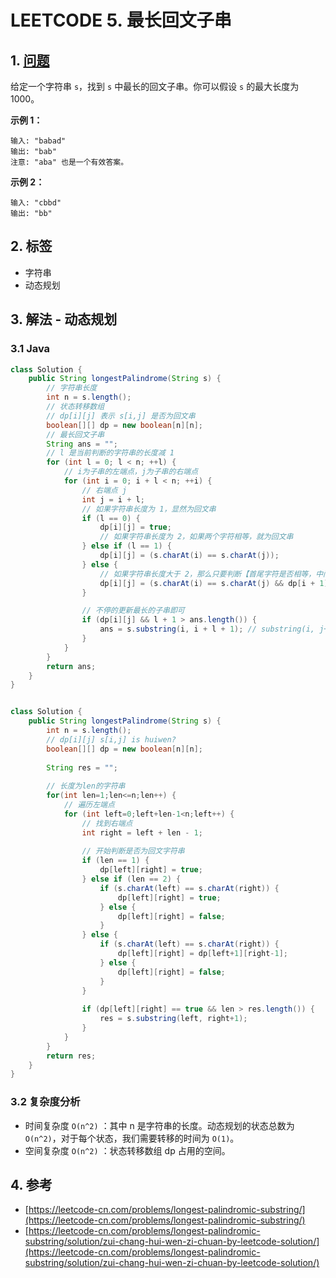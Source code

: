 # LEETCODE 5. 最长回文子串

## 1. [问题](https://leetcode-cn.com/problems/longest-palindromic-substring/)

给定一个字符串 `s`，找到 `s` 中最长的回文子串。你可以假设 `s` 的最大长度为 1000。

**示例 1：**

```text
输入: "babad"
输出: "bab"
注意: "aba" 也是一个有效答案。
```

**示例 2：**

```text
输入: "cbbd"
输出: "bb"
```

## 2. 标签

* 字符串
* 动态规划

## 3. 解法 - 动态规划

### 3.1 Java

```java
class Solution {
    public String longestPalindrome(String s) {
        // 字符串长度
        int n = s.length();
        // 状态转移数组
        // dp[i][j] 表示 s[i,j] 是否为回文串
        boolean[][] dp = new boolean[n][n];
        // 最长回文子串
        String ans = "";
        // l 是当前判断的字符串的长度减 1
        for (int l = 0; l < n; ++l) {
            // i为子串的左端点，j为子串的右端点
            for (int i = 0; i + l < n; ++i) {
                // 右端点 j
                int j = i + l;
                // 如果字符串长度为 1，显然为回文串
                if (l == 0) {
                    dp[i][j] = true;
                    // 如果字符串长度为 2，如果两个字符相等，就为回文串
                } else if (l == 1) {
                    dp[i][j] = (s.charAt(i) == s.charAt(j));
                } else {
                    // 如果字符串长度大于 2，那么只要判断【首尾字符是否相等，中间的字符串是否为回文串】即可
                    dp[i][j] = (s.charAt(i) == s.charAt(j) && dp[i + 1][j - 1]);
                }

                // 不停的更新最长的子串即可
                if (dp[i][j] && l + 1 > ans.length()) {
                    ans = s.substring(i, i + l + 1); // substring(i, j+1)也可以，一个意思
                }
            }
        }
        return ans;
    }
}


class Solution {
    public String longestPalindrome(String s) {
        int n = s.length();
        // dp[i][j] s[i,j] is huiwen?
        boolean[][] dp = new boolean[n][n];
        
        String res = "";
        
        // 长度为len的字符串
        for(int len=1;len<=n;len++) {
            // 遍历左端点
            for (int left=0;left+len-1<n;left++) {
                // 找到右端点
                int right = left + len - 1;
                
                // 开始判断是否为回文字符串
                if (len == 1) {
                    dp[left][right] = true;
                } else if (len == 2) {
                    if (s.charAt(left) == s.charAt(right)) {
                        dp[left][right] = true;
                    } else {
                        dp[left][right] = false;
                    }
                } else {
                    if (s.charAt(left) == s.charAt(right)) {
                        dp[left][right] = dp[left+1][right-1];
                    } else {
                        dp[left][right] = false;
                    }
                } 
                
                if (dp[left][right] == true && len > res.length()) {
                    res = s.substring(left, right+1);
                }
            }
        }
        return res;
    }
}
```

### 3.2 复杂度分析

* 时间复杂度 `O(n^2)` ：其中 n 是字符串的长度。动态规划的状态总数为 `O(n^2)`，对于每个状态，我们需要转移的时间为 `O(1)`。
* 空间复杂度 `O(n^2)` ：状态转移数组 dp 占用的空间。

## 4. 参考

* [https://leetcode-cn.com/problems/longest-palindromic-substring/](https://leetcode-cn.com/problems/longest-palindromic-substring/)
* [https://leetcode-cn.com/problems/longest-palindromic-substring/solution/zui-chang-hui-wen-zi-chuan-by-leetcode-solution/](https://leetcode-cn.com/problems/longest-palindromic-substring/solution/zui-chang-hui-wen-zi-chuan-by-leetcode-solution/)

